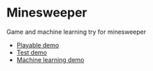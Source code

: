 # Minesweeper

Game and machine learning try for minesweeper 

- [Playable demo](https://trufi.github.io/minesweeper/)
- [Test demo](https://trufi.github.io/minesweeper/?test)
- [Machine learning demo](https://trufi.github.io/minesweeper/?ml)
